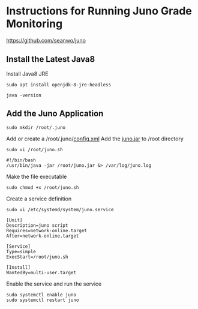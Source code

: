 # Instructions for Running Juno Grade Monitoring
https://github.com/seanwo/juno

## Install the Latest Java8

Install Java8 JRE
```console
sudo apt install openjdk-8-jre-headless

java -version
```

## Add the Juno Application

```console
sudo mkdir /root/.juno
```

Add or create a /root/.juno/[config.xml](juno.config.xml)
Add the [juno.jar](juno.jar) to /root directory

```console
sudo vi /root/juno.sh
```
```
#!/bin/bash
/usr/bin/java -jar /root/juno.jar &> /var/log/juno.log
```
Make the file executable
```console
sudo chmod +x /root/juno.sh
```
Create a service definition
```console
sudo vi /etc/systemd/system/juno.service
```
```
[Unit]
Description=juno script
Requires=network-online.target
After=network-online.target

[Service]
Type=simple
ExecStart=/root/juno.sh

[Install]
WantedBy=multi-user.target
```
Enable the service and run the service
```console
sudo systemctl enable juno
sudo systemctl restart juno
```
